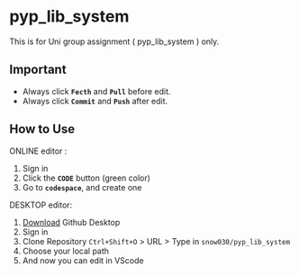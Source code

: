 # pyp_lib_system
This is for Uni group assignment ( pyp_lib_system ) only.
## Important
* Always click **`Fecth`** and **`Pull`** before edit.
* Always click **`Commit`** and **`Push`** after edit.
## How to Use
ONLINE editor : 
1. Sign in
2. Click the **`CODE`** button (green color)
3. Go to **`codespace`**, and create one

DESKTOP editor:
1. [Download](https://desktop.github.com/download/) Github Desktop
2. Sign in
3. Clone Repository `Ctrl+Shift+O` > URL > Type in `snow030/pyp_lib_system`
4. Choose your local path
5. And now you can edit in VScode

